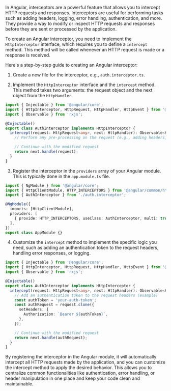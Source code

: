 In Angular, interceptors are a powerful feature that allows you to intercept HTTP requests and responses. Interceptors are useful for performing tasks such as adding headers, logging, error handling, authentication, and more. They provide a way to modify or inspect HTTP requests and responses before they are sent or processed by the application.

To create an Angular interceptor, you need to implement the `HttpInterceptor` interface, which requires you to define a `intercept` method. This method will be called whenever an HTTP request is made or a response is received.

Here's a step-by-step guide to creating an Angular interceptor:

1. Create a new file for the interceptor, e.g., `auth.interceptor.ts`.

2. Implement the `HttpInterceptor` interface and the `intercept` method. This method takes two arguments: the request object and the next object from the `HttpHandler`.

```typescript
import { Injectable } from '@angular/core';
import { HttpInterceptor, HttpRequest, HttpHandler, HttpEvent } from '@angular/common/http';
import { Observable } from 'rxjs';

@Injectable()
export class AuthInterceptor implements HttpInterceptor {
  intercept(request: HttpRequest<any>, next: HttpHandler): Observable<HttpEvent<any>> {
    // Perform any pre-processing on the request (e.g., adding headers, handling authentication)

    // Continue with the modified request
    return next.handle(request);
  }
}
```

3. Register the interceptor in the `providers` array of your Angular module. This is typically done in the `app.module.ts` file.

```typescript
import { NgModule } from '@angular/core';
import { HttpClientModule, HTTP_INTERCEPTORS } from '@angular/common/http';
import { AuthInterceptor } from './auth.interceptor';

@NgModule({
  imports: [HttpClientModule],
  providers: [
    { provide: HTTP_INTERCEPTORS, useClass: AuthInterceptor, multi: true },
  ],
})
export class AppModule {}
```

4. Customize the `intercept` method to implement the specific logic you need, such as adding an authentication token to the request headers, handling error responses, or logging.

```typescript
import { Injectable } from '@angular/core';
import { HttpInterceptor, HttpRequest, HttpHandler, HttpEvent } from '@angular/common/http';
import { Observable } from 'rxjs';

@Injectable()
export class AuthInterceptor implements HttpInterceptor {
  intercept(request: HttpRequest<any>, next: HttpHandler): Observable<HttpEvent<any>> {
    // Add an authentication token to the request headers (example)
    const authToken = 'your-auth-token';
    const authRequest = request.clone({
      setHeaders: {
        Authorization: `Bearer ${authToken}`,
      },
    });

    // Continue with the modified request
    return next.handle(authRequest);
  }
}
```

By registering the interceptor in the Angular module, it will automatically intercept all HTTP requests made by the application, and you can customize the intercept method to apply the desired behavior. This allows you to centralize common functionalities like authentication, error handling, or header manipulation in one place and keep your code clean and maintainable.

